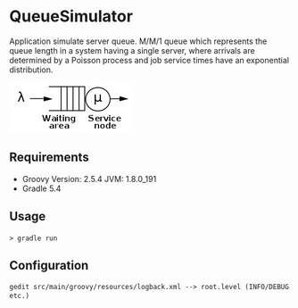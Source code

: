 # QueueSimulator
Application simulate server queue. M/M/1 queue which represents the queue 
length in a system having a single server, where arrivals are determined 
by a Poisson process and job service times have an exponential distribution.

![Alt text](img/mm1.png "M/M/1")

## Requirements
* Groovy Version: 2.5.4 JVM: 1.8.0_191
* Gradle 5.4

## Usage
```$xslt
> gradle run
```

## Configuration

```$xslt
gedit src/main/groovy/resources/logback.xml --> root.level (INFO/DEBUG etc.)
```